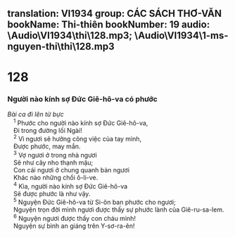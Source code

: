 translation: VI1934
group: CÁC SÁCH THƠ-VĂN
bookName: Thi-thiên 
bookNumber: 19
audio: \Audio\VI1934\thi\128.mp3; \Audio\VI1934\1-ms-nguyen-thi\thi\128.mp3
-------

<div class="title"><h1>128</h1><h3>Người nào kính sợ Đức Giê-hô-va có phước</h3><i>Bài ca đi lên từ bực</i></div>
<span class="verse thi_128_1"> <sup>1</sup> Phước cho người nào kính sợ Đức Giê-hô-va, <br/> Đi trong đường lối Ngài! <br/></span>
<span class="verse thi_128_2"> <sup>2</sup> Vì ngươi sẽ hưởng công việc của tay mình, <br/> Được phước, may mắn. <br/></span>
<span class="verse thi_128_3"> <sup>3</sup> Vợ ngươi ở trong nhà ngươi <br/> Sẽ như cây nho thạnh mậu; <br/> Con cái ngươi ở chung quanh bàn ngươi <br/> Khác nào những chồi ô-li-ve. <br/></span>
<span class="verse thi_128_4"> <sup>4</sup> Kìa, người nào kính sợ Đức Giê-hô-va <br/> Sẽ được phước là như vậy. <br/></span>
<span class="verse thi_128_5"> <sup>5</sup> Nguyện Đức Giê-hô-va từ Si-ôn ban phước cho ngươi; <br/> Nguyện trọn đời mình ngươi được thấy sự phước lành của Giê-ru-sa-lem. <br/></span>
<span class="verse thi_128_6"> <sup>6</sup> Nguyện ngươi được thấy con cháu mình! <br/> Nguyện sự bình an giáng trên Y-sơ-ra-ên! <br/></span>
